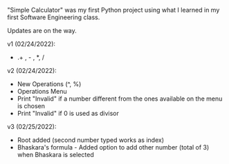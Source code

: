 "Simple Calculator" was my first Python project using what I learned in my first Software Engineering class.

Updates are on the way.

v1 (02/24/2022):
- .+ , - , *, /

v2 (02/24/2022):
- New Operations (^, %) 
- Operations Menu 
- Print "Invalid" if a number different from the ones available on the menu is chosen
- Print "Invalid" if 0 is used as divisor

v3 (02/25/2022):
- Root added (second number typed works as index)
- Bhaskara's formula - Added option to add other number (total of 3) when Bhaskara is selected
